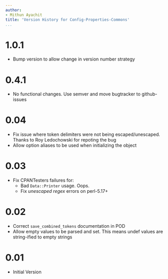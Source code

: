 ```yaml
---
author:
- Mithun Ayachit
title: 'Version History for Config-Properties-Commons'
...
```


# 1.0.1

-   Bump version to allow change in version number strategy

# 0.4.1

-   No functional changes. Use semver and move bugtracker to
    github-issues

# 0.04

-   Fix issue where token delimiters were not being escaped/unescaped.
    Thanks to Roy Ledochowski for repoting the bug
-   Allow option aliases to be used when initializing the object

# 0.03

-   Fix CPANTesters failures for:
    -   Bad `Data::Printer` usage. Oops.
    -   Fix *unescaped regex* errors on perl-5.17+

# 0.02

-   Correct `save_combined_tokens` documentation in POD
-   Allow empty values to be parsed and set. This means undef values are
    string-ified to empty strings

# 0.01

-   Initial Version
